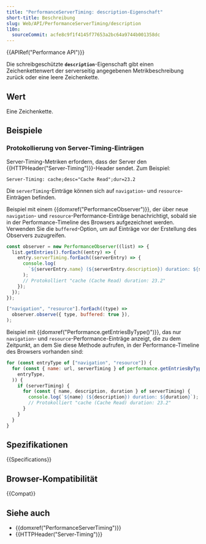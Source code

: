 ```yaml
---
title: "PerformanceServerTiming: description-Eigenschaft"
short-title: Beschreibung
slug: Web/API/PerformanceServerTiming/description
l10n:
  sourceCommit: acfe8c9f1f4145f77653a2bc64a9744b001358dc
---
```


{{APIRef("Performance API")}}

Die schreibgeschützte **`description`**-Eigenschaft gibt einen
Zeichenkettenwert der serverseitig angegebenen Metrikbeschreibung zurück oder eine leere
Zeichenkette.

## Wert

Eine Zeichenkette.

## Beispiele

### Protokollierung von Server-Timing-Einträgen

Server-Timing-Metriken erfordern, dass der Server den {{HTTPHeader("Server-Timing")}}-Header sendet. Zum Beispiel:

```http
Server-Timing: cache;desc="Cache Read";dur=23.2
```

Die `serverTiming`-Einträge können sich auf `navigation`- und `resource`-Einträgen befinden.

Beispiel mit einem {{domxref("PerformanceObserver")}}, der über neue `navigation`- und `resource`-Performance-Einträge benachrichtigt, sobald sie in der Performance-Timeline des Browsers aufgezeichnet werden. Verwenden Sie die `buffered`-Option, um auf Einträge vor der Erstellung des Observers zuzugreifen.

```js
const observer = new PerformanceObserver((list) => {
  list.getEntries().forEach((entry) => {
    entry.serverTiming.forEach((serverEntry) => {
      console.log(
        `${serverEntry.name} (${serverEntry.description}) duration: ${serverEntry.duration}`,
      );
      // Protokolliert "cache (Cache Read) duration: 23.2"
    });
  });
});

["navigation", "resource"].forEach((type) =>
  observer.observe({ type, buffered: true }),
);
```

Beispiel mit {{domxref("Performance.getEntriesByType()")}}, das nur `navigation`- und `resource`-Performance-Einträge anzeigt, die zu dem Zeitpunkt, an dem Sie diese Methode aufrufen, in der Performance-Timeline des Browsers vorhanden sind:

```js
for (const entryType of ["navigation", "resource"]) {
  for (const { name: url, serverTiming } of performance.getEntriesByType(
    entryType,
  )) {
    if (serverTiming) {
      for (const { name, description, duration } of serverTiming) {
        console.log(`${name} (${description}) duration: ${duration}`);
        // Protokolliert "cache (Cache Read) duration: 23.2"
      }
    }
  }
}
```

## Spezifikationen

{{Specifications}}

## Browser-Kompatibilität

{{Compat}}

## Siehe auch

- {{domxref("PerformanceServerTiming")}}
- {{HTTPHeader("Server-Timing")}}
